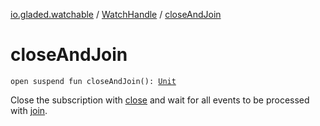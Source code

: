 [io.gladed.watchable](../index.md) / [WatchHandle](index.md) / [closeAndJoin](./close-and-join.md)

# closeAndJoin

`open suspend fun closeAndJoin(): `[`Unit`](https://kotlinlang.org/api/latest/jvm/stdlib/kotlin/-unit/index.html)

Close the subscription with [close](close.md) and wait for all events to be processed with [join](join.md).

